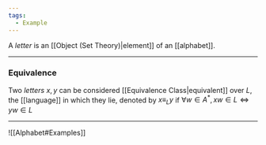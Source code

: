 ```yaml
---
tags:
  - Example
---
```

A _letter_ is an [[Object (Set Theory)|element]] of an [[alphabet]].

---
### Equivalence
Two _letters_ $x, y$ can be considered [[Equivalence Class|equivalent]] over $L$, the [[language]] in which they lie, denoted by $x \equiv_L y$ if $\forall w \in A^*, xw \in L \iff yw \in L$

---

![[Alphabet#Examples]]
